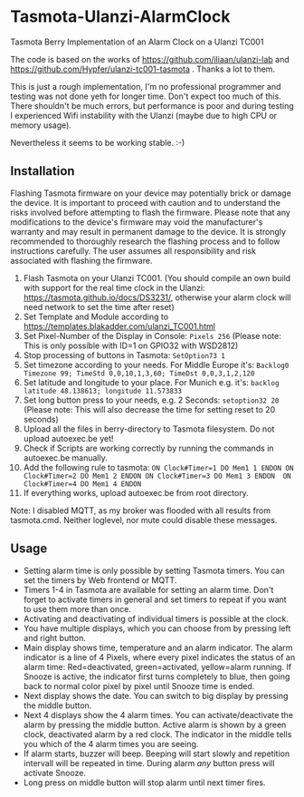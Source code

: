 # Tasmota-Ulanzi-AlarmClock
Tasmota Berry Implementation of an Alarm Clock on a Ulanzi TC001

The code is based on the works of https://github.com/iliaan/ulanzi-lab and https://github.com/Hypfer/ulanzi-tc001-tasmota . Thanks a lot to them.

This is just a rough implementation, I'm no professional programmer and testing was not done yeth for longer time. Don't expect too much of this. There shouldn't be much errors, but performance is poor and during testing I experienced Wifi instability with the Ulanzi (maybe due to high CPU or memory usage).

Nevertheless it seems to be working stable. :-)

## Installation
Flashing Tasmota firmware on your device may potentially brick or damage the device. It is important to proceed with caution and to understand the risks involved before attempting to flash the firmware. Please note that any modifications to the device's firmware may void the manufacturer's warranty and may result in permanent damage to the device. It is strongly recommended to thoroughly research the flashing process and to follow instructions carefully. The user assumes all responsibility and risk associated with flashing the firmware.


1. Flash Tasmota on your Ulanzi TC001. (You should compile an own build with support for the real time clock in the Ulanzi: https://tasmota.github.io/docs/DS3231/, otherwise your alarm clock will need network to set the time after reset)
2. Set Template and Module according to https://templates.blakadder.com/ulanzi_TC001.html
4. Set Pixel-Number of the Display in Console: `Pixels 256` (Please note: This is only possible with ID=1 on GPIO32 with WSD2812)
5. Stop processing of buttons in Tasmota: `SetOption73 1`
6. Set timezone according to your needs. For Middle Europe it's: `Backlog0 Timezone 99; TimeStd 0,0,10,1,3,60; TimeDst 0,0,3,1,2,120`
7. Set latitude and longitude to your place. For Munich e.g. it's: `backlog latitude 48.138613; longitude 11.573833`
8. Set long button press to your needs, e.g. 2 Seconds: `setoption32 20` (Please note: This will also decrease the time for setting reset to 20 seconds)
9. Upload all the files in berry-directory to Tasmota filesystem. Do not upload autoexec.be yet!
10. Check if Scripts are working correctly by running the commands in autoexec.be manually.
11. Add the following rule to tasmota: `ON Clock#Timer=1 DO Mem1 1 ENDON ON Clock#Timer=2 DO Mem1 2 ENDON ON Clock#Timer=3 DO Mem1 3 ENDON  ON Clock#Timer=4 DO Mem1 4 ENDON ` 
12. If everything works, upload autoexec.be from root directory.


Note: I disabled MQTT, as my broker was flooded with all results from tasmota.cmd. Neither loglevel, nor mute could disable these messages.

## Usage
- Setting alarm time is only possible by setting Tasmota timers. You can set the timers by Web frontend or MQTT.
- Timers 1-4 in Tasmota are available for setting an alarm time. Don't forget to activate timers in general and set timers to repeat if you want to use them more than once.
- Activating and deactivating of individual timers is possible at the clock.
- You have multiple displays, which you can choose from by pressing left and right button.
- Main display shows time, temperature and an alarm indicator. The alarm indicator is a line of 4 Pixels, where every pixel indicates the status of an alarm time: Red=deactivated, green=activated, yellow=alarm running. If Snooze is active, the indicator first turns completely to blue, then going back to normal color pixel by pixel until Snooze time is ended.
- Next display shows the date. You can switch to big display by pressing the middle button.
- Next 4 displays show the 4 alarm times. You can activate/deactivate the alarm by pressing the middle button. Active alarm is shown by a green clock, deactivated alarm by a red clock. The indicator in the middle tells you which of the 4 alarm times you are seeing.
- If alarm starts, buzzer will beep. Beeping will start slowly and repetition intervall will be repeated in time. During alarm *any* button press will activate Snooze.
- Long press on middle button will stop alarm until next timer fires.






